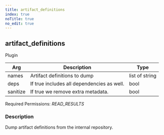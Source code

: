```yaml
---
title: artifact_definitions
index: true
noTitle: true
no_edit: true
---
```




<div class="vql_item"></div>


## artifact_definitions
<span class='vql_type pull-right page-header'>Plugin</span>



<div class="vqlargs"></div>

Arg | Description | Type
----|-------------|-----
names|Artifact definitions to dump|list of string
deps|If true includes all dependencies as well.|bool
sanitize|If true we remove extra metadata.|bool

Required Permissions: 
<i class="linkcolour label pull-right label-success">READ_RESULTS</i>

### Description

Dump artifact definitions from the internal repository.

